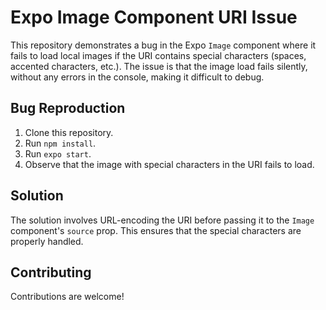 # Expo Image Component URI Issue

This repository demonstrates a bug in the Expo `Image` component where it fails to load local images if the URI contains special characters (spaces, accented characters, etc.). The issue is that the image load fails silently, without any errors in the console, making it difficult to debug.

## Bug Reproduction

1. Clone this repository.
2. Run `npm install`.
3. Run `expo start`.
4. Observe that the image with special characters in the URI fails to load. 

## Solution

The solution involves URL-encoding the URI before passing it to the `Image` component's `source` prop. This ensures that the special characters are properly handled.

## Contributing

Contributions are welcome!